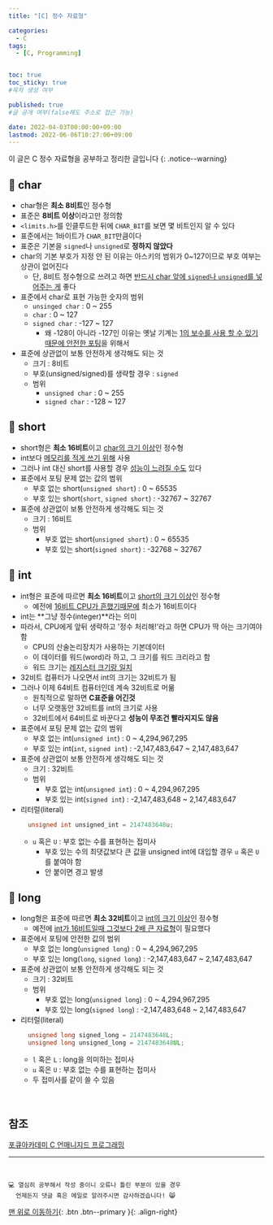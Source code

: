 ```yaml
---
title: "[C] 정수 자료형" 

categories:
  - C
tags:
  - [C, Programming]


toc: true
toc_sticky: true
#목차 생성 여부

published: true
#글 공개 여부(false해도 주소로 접근 가능)

date: 2022-04-03T00:00:00+09:00
lastmod: 2022-06-06T10:27:00+09:00
---
```


이 글은 C 정수 자료형을 공부하고 정리한 글입니다
{: .notice--warning}

## 📌 char

- char형은 **최소 8비트**인 정수형
- 표준은 **8비트 이상**이라고만 정의함
- `<limits.h>`를 인클루드한 뒤에 `CHAR_BIT`를 보면 몇 비트인지 알 수 있다
- 표준에서는 1바이트가 `CHAR_BIT`만큼이다
- 표준은 기본을 `signed`나 `unsigned`로 **정하지 않았다**
- char의 기본 부호가 지정 안 된 이유는 아스키의 범위가 0~127이므로 부호 여부는 상관이 없어진다
  - 단, 8비트 정수형으로 쓰려고 하면 <u>반드시 char 앞에 `signed`나 `unsigned`를 넣어주는 게</u> 좋다
- 표준에서 char로 표현 가능한 숫자의 범위
  - `unsinged char` : 0 ~ 255
  - `char` : 0 ~ 127
  - `signed char` : -127 ~ 127
    - 왜 -128이 아니라 -127인 이유는 옛날 기계는 <u>1의 보수를 사용 할 수 있기 때문에 안전한 포팅</u>을 위해서
- 표준에 상관없이 보통 안전하게 생각해도 되는 것
  - 크기 : 8비트
  - 부호(unsigned/signed)를 생략할 경우 : `signed`
  - 범위
    - `unsigned char` : 0 ~ 255
    - `signed char` : -128 ~ 127

## 📌 short

- short형은 **최소 16비트**이고 <u>char의 크기 이상</u>인 정수형
- int보다 <u>메모리를 적게 쓰기 위해</u> 사용
- 그러나 int 대신 short를 사용할 경우 <u>성능이 느려질 수도</u> 있다
- 표준에서 포팅 문제 없는 값의 범위
  - 부호 없는 short(`unsigned short`) : 0 ~ 65535
  - 부호 있는 short(`short`, `signed short`) : -32767 ~ 32767
- 표준에 상관없이 보통 안전하게 생각해도 되는 것
  - 크기 : 16비트
  - 범위
    - 부호 없는 short(`unsigned short`) : 0 ~ 65535
    - 부호 있는 short(`signed short`) : -32768 ~ 32767

## 📌 int

- int형은 표준에 따르면 **최소 16비트**이고 <u>short의 크기 이상</u>인 정수형
  - 예전에 <u>16비트 CPU가 흔했기때문에</u> 최소가 16비트이다
- int는 **그냥 정수(integer)**라는 의미
- 따라서, CPU에게 앞뒤 생략하고 '정수 처리해!'라고 하면 CPU가 딱 아는 크기여야 함
  - CPU의 산술논리장치가 사용하는 기본데이터
  - 이 데이터를 워드(word)라 하고, 그 크기를 워드 크리라고 함
  - 워드 크기는 <u>레지스터 크기랑 일치</u>
- 32비트 컴퓨터가 나오면서 int의 크기는 32비트가 됨
- 그러나 이제 64비트 컴퓨터인데 계속 32비트로 머묾
  - 원칙적으로 말하면 **C표준을 어긴것**
  - 너무 오랫동안 32비트를 int의 크기로 사용
  - 32비트에서 64비트로 바꾼다고 **성능이 무조건 빨라지지도 않음**
- 표준에서 포팅 문제 없는 값의 범위
  - 부호 없는 int(`unsigned int`) : 0 ~ 4,294,967,295
  - 부호 있는 int(`int`, `signed int`) : -2,147,483,647 ~ 2,147,483,647
- 표준에 상관없이 보통 안전하게 생각해도 되는 것
  - 크기 : 32비트
  - 범위
    - 부호 없는 int(`unsigned int`) : 0 ~ 4,294,967,295
    - 부호 있는 int(`signed int`) : -2,147,483,648 ~ 2,147,483,647
- 리터럴(literal)
  ```c
    unsigned int unsigned_int = 2147483648u;
  ```
  - `u` 혹은 `U` : 부호 없는 수를 표현하는 접미사
    - 부호 있는 수의 최댓값보다 큰 값을 unsigned int에 대입할 경우 `u` 혹은 `U`를 붙여야 함
    - 안 붙이면 경고 발생

## 📌 long

- long형은 표준에 따르면 **최소 32비트**이고 <u>int의 크기 이상</u>인 정수형
  - 예전에 <u>int가 16비트일때 그것보다 2배 큰 자료형</u>이 필요했다
- 표준에서 포팅에 안전한 값의 범위
  - 부호 없는 long(`unsigned long`) : 0 ~ 4,294,967,295
  - 부호 있는 long(`long`, `signed long`) : -2,147,483,647 ~ 2,147,483,647
- 표준에 상관없이 보통 안전하게 생각해도 되는 것
  - 크기 : 32비트
  - 범위
    - 부호 없는 long(`unsigned long`) : 0 ~ 4,294,967,295
    - 부호 있는 long(`signed long`) : -2,147,483,648 ~ 2,147,483,647
- 리터럴(literal)
  ```c
    unsigned long signed_long = 2147483648L;
    unsigned long unsigned_long = 2147483648UL;
  ```
  - `l` 혹은 `L` : long을 의미하는 접미사
  - `u` 혹은 `U` : 부호 없는 수를 표현하는 접미사
  - 두 접미사를 같이 쓸 수 있음

<br>

## 참조
[포큐아카데미 C 언매니지드 프로그래밍](https://pocu-ko.teachable.com/p/comp2200)

***
<br>

    💻 열심히 공부해서 작성 중이니 오류나 틀린 부분이 있을 경우 
      언제든지 댓글 혹은 메일로 알려주시면 감사하겠습니다! 😸

[맨 위로 이동하기](#){: .btn .btn--primary }{: .align-right}